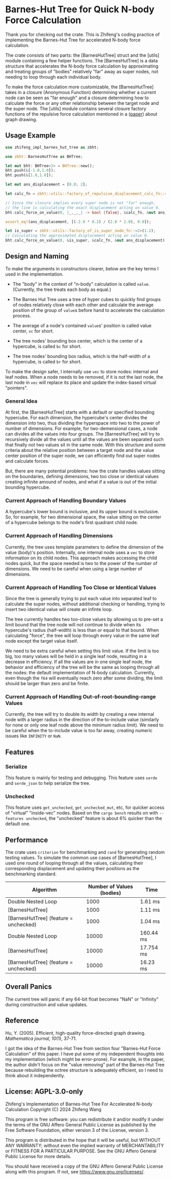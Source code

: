 # Barnes-Hut Tree for Quick N-body Force Calculation

Thank you for checking out the crate. This is Zhifeng's coding practice of implementing the Barnes-Hut Tree for accelerated N-body force calculation.

The crate consists of two parts: the [BarnesHutTree] struct and the [utils] module containing a few helper functions. The [BarnesHutTree] is a data structure that accelerates the N-body force calculation by approximating and treating groups of "bodies" relatively "far" away as super nodes, not needing to loop through each individual body.

To make the force calculation more customizable, the [BarnesHutTree] takes in a closure (Anonymous Function) determining whether a current node can be seen as "far enough" and a closure determining how to calculate the force or any other relationship between the target node and the super node. The [utils] module contains several closure factory functions of the repulsive force calculation mentioned in a ([paper](#reference)) about graph drawing.

## Usage Example

```rust
use zhifeng_impl_barnes_hut_tree as zbht;

use zbht::BarnesHutTree as BHTree;

let mut bht: BHTree<2> = BHTree::new();
bht.push(&[-1.0,1.0]);
bht.push(&[1.0,1.0]);

let mut ans_displacement = [0.0; 2];

let calc_fn = zbht::utils::factory_of_repulsive_displacement_calc_fn::<2>(1.0, 0.2);

// Since the closure implies every super node is not "far" enough,
// the line is calculating the exact displacement acting on value 0.
bht.calc_force_on_value(0, |_,_,_| -> bool {false}, &calc_fn, &mut ans_displacement);

assert_eq!(ans_displacement, [(-2.0 * 0.2) / (2.0 * 2.0), 0.0]);

let is_super = zbht::utils::factory_of_is_super_node_fn::<2>(1.2);
// Calculating the approximated displacement acting on value 0.
bht.calc_force_on_value(0, &is_super, &calc_fn, &mut ans_displacement);
```

## Design and Naming

To make the arguments in constructors clearer, below are the key terms I used in the implementation.

- The "body" in the context of "n-body" calculation is called `value`. (Currently, the tree treats each body as equal.)

- The Barnes Hut Tree uses a tree of hyper cubes to quickly find groups of nodes relatively close with each other and calculate the average position of the group of `value`s before hand to accelerate the calculation process.

- The average of a node's contained `value`s' position is called value center, `vc` for short.

- The tree nodes' bounding box center, which is the center of a hypercube, is called `bc` for short.

- The tree nodes' bounding box radius, which is the half-width of a hypercube, is called `br` for short.

To make the design safer, I internally use `vec` to store nodes: internal and leaf nodes. When a node needs to be removed, if it is not the last node, the last node in `vec` will replace its place and update the index-based virtual "pointers".

### General Idea

At first, the [BarnesHutTree] starts with a default or specified bounding hypercube. For each dimension, the hypercube's center divides the dimension into two, thus dividing the hyperspace into two to the power of number of dimensions. For example, for two-demensional cases, a node can divides all the values into four groups. The [BarnesHutTree] will try to recursively divide all the values until all the values are been separated such that finally not two values sit in the same node. With this structure and some criteria about the relative position between a target node and the value center position of the super node, we can efficiently find out super nodes and calculate forces.

But, there are many potential problems: how the crate handles values sitting on the boundaries, defining dimensions, two too close or identical values creating infinite amound of nodes, and what if a value is out of the initial bounding hypercube.

### Current Approach of Handling Boundary Values

A hypercube's lower bound is inclusive, and its upper bound is exclusive. So, for example, for two dimensional space, the value sitting on the center of a hypercube belongs to the node's first quadrant child node.

### Current Approach of Handling Dimensions

Currently, the tree uses template parameters to define the dimension of the value (body)'s position. Internally, one internal node uses a `vec` to store information on its child nodes. This approach makes accessing the child nodes quick, but the space needed is two to the power of the number of dimensions. We need to be careful when using a large number of dimensions.

### Current Approach of Handling Too Close or Identical Values

Since the tree is generally trying to put each value into separated leaf to calculate the super nodes, without additional checking or handling, trying to insert two identical value will create an infinte loop.

The tree currently handles two too-close values by allowing us to pre-set a limit bound that the tree node will not continue to divide when its hypercube's radius (half-width) is less than or equal to that bound. When calculating "force", the tree will loop through every value in the same leaf node except the target value itself.

We need to be extra careful when setting this limit value. If the limit is too big, too many values will be held in a single leaf node, resulting in a decrease in efficiency. If all the values are in one single leaf node, the behavior and efficiency of the tree will be the same as looping through all the nodes: the default implementation of N-body calculation. Currently, even though the `f64` will eventually reach zero after some dividing, the limit should be larger than zero and be finite.

### Current Approach of Handling Out-of-root-bounding-range Values

Currently, the tree will try to double its width by creating a new internal node with a larger radius in the direction of the to-include value (similarly for none or only one leaf node above the minimum radius limit). We need to be careful when the to-include value is too far away, creating numeric issues like `INFINITY` or `NaN`.

## Features

### Serialize

This feature is mainly for testing and debugging. This feature uses `serde` and `serde_json` to help serialize the tree.

### Unchecked

This feature uses `get_unchecked`, `get_unchecked_mut`, etc, for quicker access of "virtual" "inside-vec" nodes. Based on the `cargo bench` results on with `--features unchecked`, the "unchecked" feature is about 6% quicker than the default one.

## Performance

The crate uses `criterion` for benchmarking and `rand` for generating random testing values. To simulate the common use cases of [BarnesHutTree], I used one round of looping through all the values, calculating their corresponding displacement and updating their positions as the benchmarking standard.

| Algorithm                             | Number of Values (bodies) | Time      |
| ------------------------------------- | ------------------------- | --------- |
| Double Nested Loop                    | 1000                      | 1.61 ms   |
| [BarnesHutTree]                       | 1000                      | 1.11 ms   |
| [BarnesHutTree] (feature = unchecked) | 1000                      | 1.04 ms   |
| Double Nested Loop                    | 10000                     | 160.44 ms |
| [BarnesHutTree]                       | 10000                     | 17.754 ms |
| [BarnesHutTree] (feature = unchecked) | 10000                     | 16.23 ms  |

## Overall Panics

The current tree will panic if any 64-bit float becomes "NaN" or "Infinity" during construction and value updates.

## Reference

Hu, Y. (2005). Efficient, high-quality force-directed graph drawing. _Mathematica journal, 10_(1), 37-71.

I got the idea of the Barnes-Hut Tree from section four "Barnes-Hut Force Calculation" of this paper. I have put some of my independent thoughts into my implementation (which might be error-prone). For example, in the paper, the author didn't focus on the "value removing" part of the Barnes-Hut Tree because rebuilding the octree structure is adequately efficient, so I need to think about it independently.

## License: AGPL-3.0-only

Zhifeng's Implementation of Barnes-Hut Tree For Accelerated N-body Calculation
Copyright (C) 2024 Zhifeng Wang

This program is free software: you can redistribute it and/or modify
it under the terms of the GNU Affero General Public License as published
by the Free Software Foundation, either version 3 of the License, version 3.

This program is distributed in the hope that it will be useful,
but WITHOUT ANY WARRANTY; without even the implied warranty of
MERCHANTABILITY or FITNESS FOR A PARTICULAR PURPOSE. See the
GNU Affero General Public License for more details.

You should have received a copy of the GNU Affero General Public License
along with this program. If not, see <https://www.gnu.org/licenses/>.
